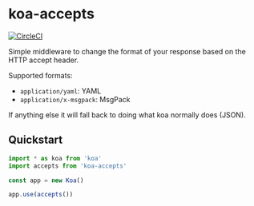 # koa-accepts

[![CircleCI](https://circleci.com/gh/radiosilence/koa-accepts.svg?style=shield)](https://circleci.com/gh/radiosilence/koa-accepts)

Simple middleware to change the format of your response based on the HTTP accept header.

Supported formats:

  * `application/yaml`: YAML
  * `application/x-msgpack`: MsgPack

If anything else it will fall back to doing what koa normally does (JSON).

## Quickstart

```ts
import * as koa from 'koa'
import accepts from 'koa-accepts'

const app = new Koa()

app.use(accepts())
```